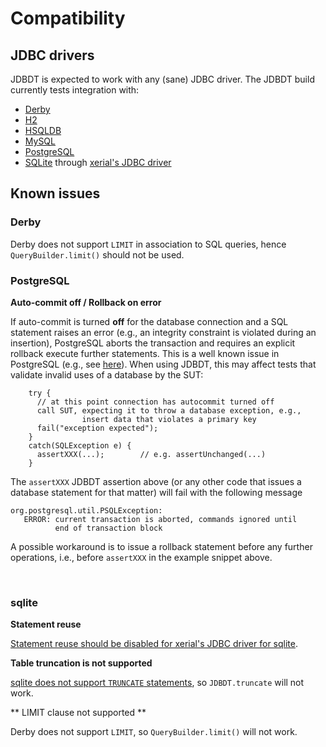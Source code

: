 
# Compatibility

<a name="Drivers"></a>
## JDBC drivers

JDBDT is expected to work with any (sane) JDBC driver.
The JDBDT build currently tests integration with:

* [Derby](https://db.apache.org/derby)
* [H2](http://www.h2database.com)
* [HSQLDB](http://hsqldb.org)
* [MySQL](http://mysql.com)
* [PostgreSQL](http://postgresql.org)
* [SQLite](https://www.sqlite.org) through [xerial's JDBC driver](https://github.com/xerial/sqlite-jdbc)

<a name="KnownIssues"></a>
## Known issues

<a name="KnownIssues_Derby"></a>
### Derby

Derby does not support `LIMIT` in association to SQL queries, hence
`QueryBuilder.limit()` should not be used.

<a name="KnownIssues_PostgreSQL"></a>
### PostgreSQL


**Auto-commit off / Rollback on error**

If auto-commit is turned **off** for the database connection 
and a SQL statement raises an error
(e.g., an integrity constraint is violated during an insertion), PostgreSQL aborts the transaction and requires an explicit rollback  execute further statements. 
This is a well known issue in PostgreSQL (e.g., see [here](http://postgresql.nabble.com/25P02-current-transaction-is-aborted-commands-ignored-until-end-of-transaction-block-td2174290.html)).
When using JDBDT, this may affect tests that validate invalid uses of a database by the SUT: 

        try {
	      // at this point connection has autocommit turned off
	      call SUT, expecting it to throw a database exception, e.g., 
	                insert data that violates a primary key   
	      fail("exception expected");
	    }
	    catch(SQLException e) { 
	      assertXXX(...);        // e.g. assertUnchanged(...)
	    }
	  
The `assertXXX` JDBDT assertion above (or any other code that issues a database statement for that matter) will fail with the following message
	
	org.postgresql.util.PSQLException: 
	   ERROR: current transaction is aborted, commands ignored until 
	          end of transaction block 

A possible workaround is to issue a rollback statement before any further operations, i.e., before `assertXXX` in the example snippet above.

&nbsp;<a name="KnownIssues_sqlite"></a>
### sqlite


**Statement reuse**

[Statement reuse should be disabled for xerial's JDBC driver for sqlite](DB.html#StatementReuse).

**Table truncation is not supported**

[sqlite does not support `TRUNCATE` statements](https://www.sqlite.org/lang.html), so `JDBDT.truncate` will not work.

** LIMIT clause not supported **

Derby does not support `LIMIT`, so `QueryBuilder.limit()` will not work.